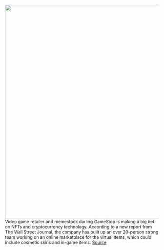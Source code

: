 <img src='https://cdn.vox-cdn.com/thumbor/BhAV2b5iK1hWFTTLlzeVEDuc1oA=/0x0:4015x2677/1200x800/filters:focal(1687x1018:2329x1660)/cdn.vox-cdn.com/uploads/chorus_image/image/70358281/gamestop_stock_sean_hollister.0.jpg' width='700px' /><br/>
Video game retailer and memestock darling GameStop is making a big bet on NFTs and cryptocurrency technology. According to a new report from The Wall Street Journal, the company has built up an over 20-person strong team working on an online marketplace for the virtual items, which could include cosmetic skins and in-game items.
<a href='https://www.theverge.com/2022/1/7/22871714/gamestop-nfts-cryptocurrency-blockchain-marketplace-hub'> Source <a/>
